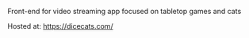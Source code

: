 Front-end for video streaming app focused on tabletop games and cats

Hosted at: https://dicecats.com/
